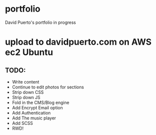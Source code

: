 # portfolio
David Puerto's portfolio in progress
# upload to davidpuerto.com on AWS ec2 Ubuntu

## TODO:
- Write content
- Continue to edit photos for sections
- Strip down CSS
- Strip down JS
- Fold in the CMS/Blog engine
- Add Encrypt Email option
- Add Authentication
- Add The music player 
- Add SCSS
- RWD!
